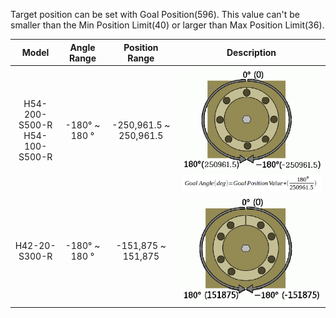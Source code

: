 Target position can be set with Goal Position(596). This value can't be smaller than the Min Position Limit(40) or larger than Max Position Limit(36).

|Model|Angle Range|Position Range| Description |
| :-------: | :--------: | :--------: | :--------: |
|H54-200-S500-R<br />H54-100-S500-R|-180&deg; ~ 180 &deg;|-250,961.5 ~ 250,961.5|![](/assets/images/dxl/pro/h54_angle_position.png)<br />![](/assets/images/dxl/pro/pro_goal_angle_formula.png)|
|H42-20-S300-R|-180&deg; ~ 180 &deg;|-151,875 ~ 151,875|![](/assets/images/dxl/pro/h42_angle_position.png)
